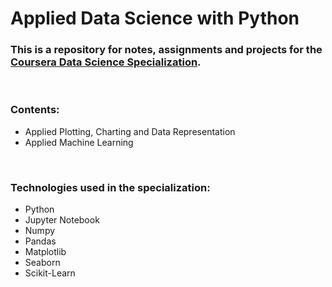 # Applied Data Science with Python

<h3>This is a repository for notes, assignments and projects for the <a href="https://www.coursera.org/specializations/data-science-python#courses">Coursera Data Science Specialization</a>. </h3>
<br>
<h3>Contents:</h3>
<ul>
    <li>Applied Plotting, Charting and Data Representation </li>
    <li>Applied Machine Learning </li>
</ul>
<br>
<h3>Technologies used in the specialization:</h3>
<ul>
    <li>Python </li>
    <li>Jupyter Notebook</li>
    <li>Numpy</li>
    <li>Pandas</li>
    <li>Matplotlib</li>
    <li>Seaborn</li>
    <li>Scikit-Learn</li>
</ul>
